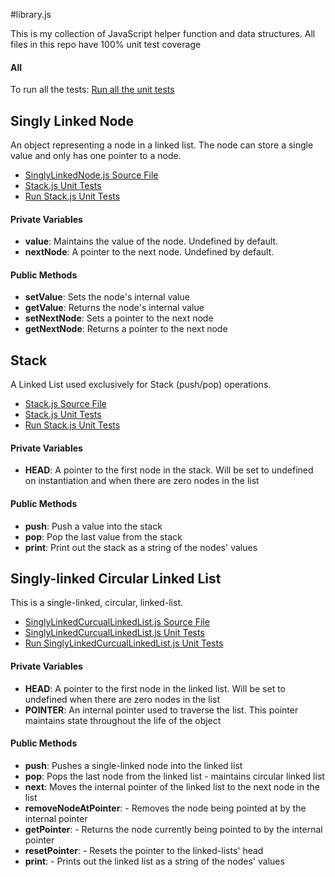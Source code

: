 #library.js

This is my collection of JavaScript helper function and data structures. All files in this repo have 100% unit test coverage

#### All

To run all the tests:
[Run all the  unit tests](http://sghiassy.github.com/library/spec/runtimes/AllTests.html "Run unit tests on all the files")

## Singly Linked Node

An object representing a node in a linked list. The node can store a single value and only has one pointer to a node.

-  [SinglyLinkedNode.js Source File](http://sghiassy.github.com/library/src/SinglyLinkedNode.js "SinglyLinkedNode.js")
-  [Stack.js Unit Tests](http://sghiassy.github.com/library/spec/tests/SinglyLinkedNode.js "Stack.js Unit Tests")
-  [Run Stack.js Unit Tests](http://sghiassy.github.com/library/spec/runtimes/SinglyLinkedNode.html "Run Stack.js Unit Tests")

#### Private Variables

-  **value**: Maintains the value of the node. Undefined by default.
-  **nextNode**: A pointer to the next node. Undefined by default.

#### Public Methods

-  **setValue**: Sets the node's internal value
-  **getValue**: Returns the node's internal value
-  **setNextNode**: Sets a pointer to the next node
-  **getNextNode**: Returns a pointer to the next node

## Stack

A Linked List used exclusively for Stack (push/pop) operations.

-  [Stack.js Source File](http://sghiassy.github.com/library/src/Stack.js "Stack.js")
-  [Stack.js Unit Tests](http://sghiassy.github.com/library/spec/tests/StackSpec.js "Stack.js Unit Tests")
-  [Run Stack.js Unit Tests](http://sghiassy.github.com/library/spec/runtimes/StackTests.html "Run Stack.js Unit Tests")

#### Private Variables

-  **HEAD**: A pointer to the first node in the stack. Will be set to undefined on instantiation and when there are zero nodes in the list

#### Public Methods

-  **push**: Push a value into the stack
-  **pop**: Pop the last value from the stack
-  **print**: Print out the stack as a string of the nodes' values

## Singly-linked Circular Linked List

This is a single-linked, circular, linked-list. 

-  [SinglyLinkedCurcualLinkedList.js Source File](http://sghiassy.github.com/library/src/SinglyLinkedCurcualLinkedList.js "SinglyLinkedCurcualLinkedList.js")
-  [SinglyLinkedCurcualLinkedList.js Unit Tests](http://sghiassy.github.com/library/spec/tests/SinglyLinkedCurcualLinkedListSpec.js "SinglyLinkedCurcualLinkedList.js Unit Tests")
-  [Run SinglyLinkedCurcualLinkedList.js Unit Tests](http://sghiassy.github.com/library/spec/runtimes/SinglyLinkedCurcualLinkedList.html "Run Stack.js Unit Tests")

#### Private Variables

-  **HEAD**: A pointer to the first node in the linked list. Will be set to undefined when there are zero nodes in the list
-  **POINTER**: An internal pointer used to traverse the list. This pointer maintains state throughout the life of the object

#### Public Methods

-  **push**: Pushes a single-linked node into the linked list
-  **pop**: Pops the last node from the linked list - maintains circular linked list
-  **next**: Moves the internal pointer of the linked list to the next node in the list
-  **removeNodeAtPointer**: - Removes the node being pointed at by the internal pointer
-  **getPointer**: - Returns the node currently being pointed to by the internal pointer
-  **resetPointer**: - Resets the pointer to the linked-lists' head
-  **print**: - Prints out the linked list as a string of the nodes' values